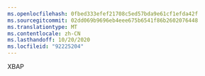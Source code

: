 ```yaml
---
ms.openlocfilehash: 0fbed333efef21708c5ed57bda9e61cf1efda42f
ms.sourcegitcommit: 02dd069b9696eb4eee675b6541f86b2602076448
ms.translationtype: MT
ms.contentlocale: zh-CN
ms.lasthandoff: 10/20/2020
ms.locfileid: "92225204"
---
```

XBAP